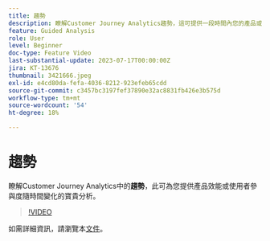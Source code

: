 ```yaml
---
title: 趨勢
description: 瞭解Customer Journey Analytics趨勢，這可提供一段時間內您的產品或使用者參與度績效的寶貴見解。
feature: Guided Analysis
role: User
level: Beginner
doc-type: Feature Video
last-substantial-update: 2023-07-17T00:00:00Z
jira: KT-13676
thumbnail: 3421666.jpeg
exl-id: e4cd80da-fefa-4036-8212-923efeb65cdd
source-git-commit: c3457bc3197fef37890e32ac8831fb426e3b575d
workflow-type: tm+mt
source-wordcount: '54'
ht-degree: 18%

---
```


# 趨勢

瞭解Customer Journey Analytics中的&#x200B;**趨勢**，此可為您提供產品效能或使用者參與度隨時間變化的寶貴分析。

>[!VIDEO](https://video.tv.adobe.com/v/3421666/?learn=on)

如需詳細資訊，請瀏覽本[文件](https://experienceleague.adobe.com/docs/analytics-platform/using/guided-analysis/trends/usage.html?lang=zh-Hant)。
